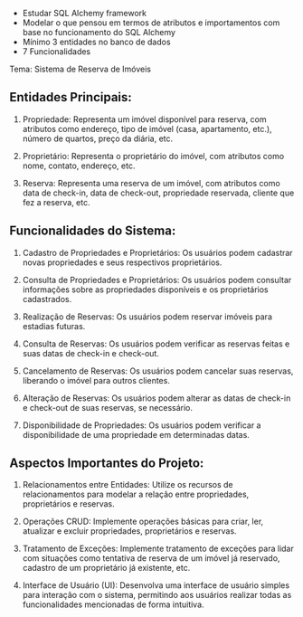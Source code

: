 - Estudar SQL Alchemy framework
- Modelar o que pensou em termos de atributos e importamentos com base no funcionamento do SQL Alchemy
- Mínimo 3 entidades no banco de dados
- 7 Funcionalidades

Tema: Sistema de Reserva de Imóveis

## Entidades Principais:

1. Propriedade: Representa um imóvel disponível para reserva, com atributos como endereço, tipo de imóvel (casa, apartamento, etc.), número de quartos, preço da diária, etc.

2. Proprietário: Representa o proprietário do imóvel, com atributos como nome, contato, endereço, etc.
3. Reserva: Representa uma reserva de um imóvel, com atributos como data de check-in, data de check-out, propriedade reservada, cliente que fez a reserva, etc.

## Funcionalidades do Sistema:

1. Cadastro de Propriedades e Proprietários: Os usuários podem cadastrar novas propriedades e seus respectivos proprietários.

2. Consulta de Propriedades e Proprietários: Os usuários podem consultar informações sobre as propriedades disponíveis e os proprietários cadastrados.

3. Realização de Reservas: Os usuários podem reservar imóveis para estadias futuras.

4. Consulta de Reservas: Os usuários podem verificar as reservas feitas e suas datas de check-in e check-out.

5. Cancelamento de Reservas: Os usuários podem cancelar suas reservas, liberando o imóvel para outros clientes.

6. Alteração de Reservas: Os usuários podem alterar as datas de check-in e check-out de suas reservas, se necessário.

7. Disponibilidade de Propriedades: Os usuários podem verificar a disponibilidade de uma propriedade em determinadas datas.

## Aspectos Importantes do Projeto:

1. Relacionamentos entre Entidades: Utilize os recursos de relacionamentos para modelar a relação entre propriedades, proprietários e reservas.

2. Operações CRUD: Implemente operações básicas para criar, ler, atualizar e excluir propriedades, proprietários e reservas.

3. Tratamento de Exceções: Implemente tratamento de exceções para lidar com situações como tentativa de reserva de um imóvel já reservado, cadastro de um proprietário já existente, etc.

4. Interface de Usuário (UI): Desenvolva uma interface de usuário simples para interação com o sistema, permitindo aos usuários realizar todas as funcionalidades mencionadas de forma intuitiva.
